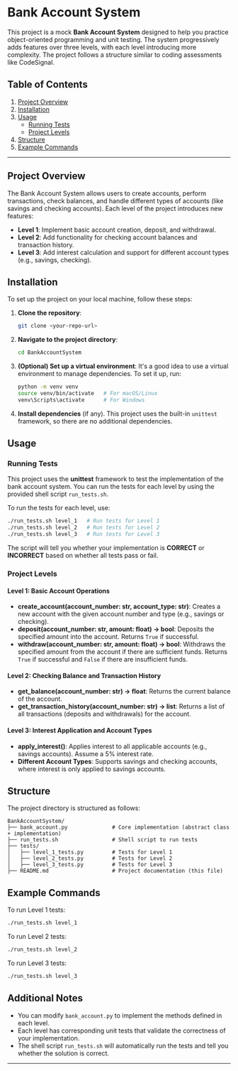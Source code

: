 # Bank Account System

This project is a mock **Bank Account System** designed to help you practice object-oriented programming and unit testing. The system progressively adds features over three levels, with each level introducing more complexity. The project follows a structure similar to coding assessments like CodeSignal.

## Table of Contents

1. [Project Overview](#project-overview)
2. [Installation](#installation)
3. [Usage](#usage)
   - [Running Tests](#running-tests)
   - [Project Levels](#project-levels)
4. [Structure](#structure)
5. [Example Commands](#example-commands)

---

## Project Overview

The Bank Account System allows users to create accounts, perform transactions, check balances, and handle different types of accounts (like savings and checking accounts). Each level of the project introduces new features:

- **Level 1**: Implement basic account creation, deposit, and withdrawal.
- **Level 2**: Add functionality for checking account balances and transaction history.
- **Level 3**: Add interest calculation and support for different account types (e.g., savings, checking).

## Installation

To set up the project on your local machine, follow these steps:

1. **Clone the repository**:
   ```bash
   git clone <your-repo-url>
   ```

2. **Navigate to the project directory**:
   ```bash
   cd BankAccountSystem
   ```

3. **(Optional) Set up a virtual environment**:
   It's a good idea to use a virtual environment to manage dependencies. To set it up, run:
   ```bash
   python -m venv venv
   source venv/bin/activate   # For macOS/Linux
   venv\Scripts\activate      # For Windows
   ```

4. **Install dependencies** (if any). This project uses the built-in `unittest` framework, so there are no additional dependencies.

## Usage

### Running Tests

This project uses the **unittest** framework to test the implementation of the bank account system. You can run the tests for each level by using the provided shell script `run_tests.sh`.

To run the tests for each level, use:

```bash
./run_tests.sh level_1   # Run tests for Level 1
./run_tests.sh level_2   # Run tests for Level 2
./run_tests.sh level_3   # Run tests for Level 3
```

The script will tell you whether your implementation is **CORRECT** or **INCORRECT** based on whether all tests pass or fail.

### Project Levels

#### Level 1: Basic Account Operations

- **create_account(account_number: str, account_type: str)**: Creates a new account with the given account number and type (e.g., savings or checking).
- **deposit(account_number: str, amount: float) -> bool**: Deposits the specified amount into the account. Returns `True` if successful.
- **withdraw(account_number: str, amount: float) -> bool**: Withdraws the specified amount from the account if there are sufficient funds. Returns `True` if successful and `False` if there are insufficient funds.

#### Level 2: Checking Balance and Transaction History

- **get_balance(account_number: str) -> float**: Returns the current balance of the account.
- **get_transaction_history(account_number: str) -> list**: Returns a list of all transactions (deposits and withdrawals) for the account.

#### Level 3: Interest Application and Account Types

- **apply_interest()**: Applies interest to all applicable accounts (e.g., savings accounts). Assume a 5% interest rate.
- **Different Account Types**: Supports savings and checking accounts, where interest is only applied to savings accounts.

## Structure

The project directory is structured as follows:

```
BankAccountSystem/
├── bank_account.py              # Core implementation (abstract class + implementation)
├── run_tests.sh                 # Shell script to run tests
├── tests/
│   ├── level_1_tests.py         # Tests for Level 1
│   ├── level_2_tests.py         # Tests for Level 2
│   ├── level_3_tests.py         # Tests for Level 3
├── README.md                    # Project documentation (this file)
```

## Example Commands

To run Level 1 tests:

```bash
./run_tests.sh level_1
```

To run Level 2 tests:

```bash
./run_tests.sh level_2
```

To run Level 3 tests:

```bash
./run_tests.sh level_3
```

## Additional Notes

- You can modify `bank_account.py` to implement the methods defined in each level.
- Each level has corresponding unit tests that validate the correctness of your implementation.
- The shell script `run_tests.sh` will automatically run the tests and tell you whether the solution is correct.

---
